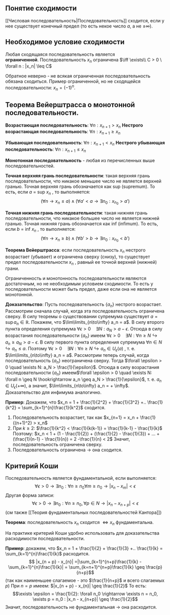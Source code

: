 
## Понятие сходимости

[[Числовая последовательность|Последовательность]] сходится, если у нее существует конечный предел (то есть некое число $a$, a не $\pm\infty$).

## Необходимое условие сходимости

Любая сходящаяся последовательность является **ограниченной**. Последовательность $x_n$ ограничена $\iff  \exists\\ C > 0 \ \forall n : |x_n| \leq C$

Обратное неверно - не всякая ограниченная последовательность обязана сходиться. 
Пример ограниченной, но не сходящейся последовательности: $x_n = (-1)^n$. 

## Теорема Вейерштрасса о монотонной последовательности.

**Возрастающая последовательность**: $\forall n: x_{n+1} > x_n$
**Нестрого возрастающая последовательность**: $\forall n: x_{n+1} \geq x_n$

**Убывающая последовательность**: $\forall n: x_{n+1} < x_n$
**Нестрого убывающая последовательность**: $\forall n: x_{n+1} \leq x_n$

**Монотонная последовательность** - любая из перечисленных выше последовательностей.

**Точная верхняя грань последовательности**: такая верхняя грань последовательности, что никакое меньшее число не является верхней гранью. Точная верхняя грань обозначается как sup (supremum). 
То есть, если $a$ = sup $x_n$ , то выполняется:
$$
(\forall n \rightarrow x_n \leq a) \land (\forall a' < a \rightarrow \exists n_0: x_{n_0} > a') 
$$

**Точная нижняя грань последовательности**: такая нижняя грань последовательности, что никакое большее число не является нижней гранью. Точная нижняя грань обозначается как inf (infimum). 
То есть, если $b$ = inf $x_n$ , то выполняется:
$$
(\forall n \rightarrow x_n \geq b) \land (\forall b' > b \rightarrow \exists n_0: x_{n_0} < b') 
$$

**Теорема Вейерштрасса**: если последовательность $x_n$ нестрого возрастает (убывает) и ограничена сверху (снизу), то существует предел последовательности $x_n$ , равный ее точной верхней (нижней) грани.

Ограниченность и монотонность последовательности являются достаточным, но не необходимым условием сходимости. То есть у последовательности может быть предел, даже если она не является монотонной.

**Доказательство**:
Пусть последовательность $\{a_n\}$ нестрого возрастает. Рассмотрим сначала случай, когда эта последовательность ограничена сверху. В силу теоремы о существовании супремума существует $a = \sup{a_n} \in \mathbb{R}$. Покажем, что $\lim\limits_{n\to\infty} a_n = a$. В силу второго пункта определения супремума $\forall \epsilon > 0 \quad \exists N: a_N > a - \epsilon$. Отсюда в силу возрастания последовательности $\{a_n\}$ имеем $\forall \epsilon > 0 \quad  \exists N: \forall n \geq N \hookrightarrow a_n \geq a_N > a - \epsilon$. В силу первого пункта определения супремума $\forall n \in N \hookrightarrow a_n \leq a$. Поэтому $\forall \epsilon > 0 \quad  \exists N: \forall n \geq N \hookrightarrow a_n \in U_\epsilon(a)$ , т. е. $\lim\limits_{n\to\infty} a_n = a$. Рассмотрим теперь случай, когда последовательность $\{a_n\}$ неограничена сверху. Тогда $\forall \epsilon > 0 \quad \exists N: a_N > \frac{1}{\epsilon}$. Отсюда в силу возрастания последовательности $\{a_n\}$ имеем$\forall \epsilon > 0 \quad \exists N: \forall n \geq N \hookrightarrow a_n \geq a_N > \frac{1}{\epsilon}$, т. е. $a_n \in U_\epsilon(+\infty)$, а значит, $\lim\limits_{n\to\infty} a_n = + \infty$. Доказательство для инфимума аналогично.

**Пример**: Докажем, что $x_n = 1 + \frac{1}{2^2} + \frac{1}{3^2} +.. \frac{1}{k^2} = \sum_{k=1}^{n}\frac{1}{k^2}$ сходится.
1. Последовательность возрастает, так как $x_{n+1} = x_n + \frac{1}{(n+1)^2} > x_n$
2. При $k\geq2$: $\frac{1}{k^2} < \frac{1}{k(k-1)} = \frac{1}{k-1} - \frac{1}{k}$  
   Поэтому:  $x_n < 1 + (1 - \frac{1}{2}) + (\frac{1}{2} - \frac{1}{3}) + ... + (\frac{1}{n-1} - \frac{1}{n}) = 2 -\frac{1}{n} < 2$
   Значит, последовательность ограничена сверху.
3. Последовательность ограничена -> она сходится.

## Критерий  Коши

Последовательность является фундаментальной, если выполняется:
$$
\forall \epsilon > 0 \rightarrow \exists n_0: \forall n \geq n_0 \forall m \geq n_0  \rightarrow |x_n - x_m| < \epsilon
$$
Другая форма записи:
$$
\forall \epsilon > 0 \rightarrow \exists n_0: \forall n \geq n_0, \forall p \in N  \rightarrow |x_n - x_{n + p}| < \epsilon
$$
(см также [[Теория фундаментальных последовательностей Кантора]])

**Теорема**: последовательность $x_n$ сходится $\iff x_n$ фундаментальна.

На практике критерий Коши удобно использовать для доказательства расходимости последовательности.

 **Пример**: докажем, что $x_n = 1 + \frac{1}{2} + \frac{1}{3} +.. \frac{1}{k} = \sum_{k=1}^{n}\frac{1}{k}$ расходится.
  $$ |x_{n + p} - x_{n}| =|\sum_{k=1}^{n+p}\frac{1}{k} - \sum_{k=1}^{n}\frac{1}{k}| = \sum_{k=n+1}^{n+p}\frac{1}{k} \geq \frac{p}{n+p}$$
  (так как наименьшее слагаемое - это $\frac{1}{n+p}$ и всего слагаемых $p$)
  При $n = p$ имеем:  $|x_{n + p} - x_{n}| \geq \frac{1}{2}$
  То есть:
  $$\exists \epsilon = \frac{1}{2}: \forall n_0 \rightarrow \exists n = n_0, \exists p = n_0 : |x_n - x_{n+p}| \geq \frac{1}{2}$$
  Значит, последовательность не фундаментальная -> она расходится.


